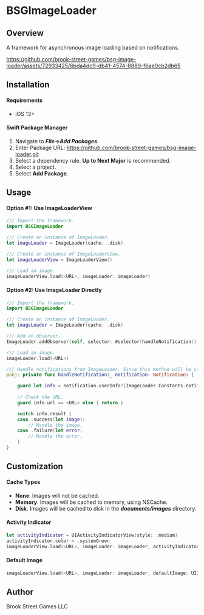 # BSGImageLoader

## Overview
A framework for asynchronous image loading based on notifications.

https://github.com/brook-street-games/bsg-image-loader/assets/72933425/6bda4dc9-db41-4574-8889-f6ae0cb2db65

## Installation

#### Requirements
+ iOS 13+

#### Swift Package Manager
1. Navigate to ***File->Add Packages***.
3. Enter Package URL: https://github.com/brook-street-games/bsg-image-loader.git
3. Select a dependency rule. **Up to Next Major** is recommended.
4. Select a project.
5. Select **Add Package**.

## Usage

#### Option #1: Use ImageLoaderView
```swift
/// Import the framework.
import BSGImageLoader

/// Create an instance of ImageLoader.
let imageLoader = ImageLoader(cache: .disk)

/// Create an instance of ImageLoaderView.
let imageLoaderView = ImageLoaderView()

/// Load an image.
imageLoaderView.load(<URL>, imageLoader: imageLoader)
```

#### Option #2: Use ImageLoader Directly
```swift
/// Import the framework.
import BSGImageLoader

/// Create an instance of ImageLoader.
let imageLoader = ImageLoader(cache: .disk)

/// Add an observer.
ImageLoader.addObserver(self, selector: #selector(handleNotification))

/// Load an image.
imageLoader.load(<URL>)

/// Handle notifications from ImageLoader. Since this method will be called for every image that is loaded, *info.url* should be checked before using the image. 
@objc private func handleNotification(_ notification: Notification) {

	guard let info = notification.userInfo?[ImageLoader.Constants.notificationInfoParameter] as? ImageLoader.NotificationInfo else { return }
	
	// Check the URL.
	guard info.url == <URL> else { return }

	switch info.result {
	case .success(let image): 
		// Handle the image. 
	case .failure(let error: 
		// Handle the error.
	}
}
```

## Customization

#### Cache Types
* **None**. Images will not be cached.
* **Memory**. Images will be cached to memory, using NSCache.
* **Disk**. Images will be cached to disk in the ***documents/images*** directory.

#### Activity Indicator
```swift
let activityIndicator = UIActivityIndicatorView(style: .medium)
activityIndicator.color = .systemGreen
imageLoaderView.load(<URL>, imageLoader: imageLoader, activityIndicator: activityIndicator)
```

#### Default Image
```swift
imageLoaderView.load(<URL>, imageLoader: imageLoader, defaultImage: UIImage())
```

## Author
Brook Street Games LLC
